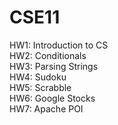 # CSE11
HW1: Introduction to CS<br>
HW2: Conditionals<br>
HW3: Parsing Strings<br>
HW4: Sudoku<br>
HW5: Scrabble<br>
HW6: Google Stocks<br>
HW7: Apache POI<br>
